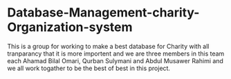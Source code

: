 # Database-Management-charity-Organization-system
This is  a group for working to make a best database for Charity with all tranparancy that it is more importent  and we are three members in this team each  Ahamad Bilal Omari, Qurban Sulymani and Abdul Musawer Rahimi and we all work togather to be the best of best in this project.

